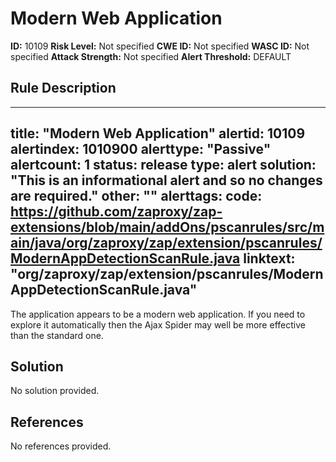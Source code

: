 
# Modern Web Application

**ID:** 10109
**Risk Level:** Not specified
**CWE ID:** Not specified
**WASC ID:** Not specified
**Attack Strength:** Not specified
**Alert Threshold:** DEFAULT

## Rule Description
---
title: "Modern Web Application"
alertid: 10109
alertindex: 1010900
alerttype: "Passive"
alertcount: 1
status: release
type: alert
solution: "This is an informational alert and so no changes are required."
other: ""
alerttags: 
code: https://github.com/zaproxy/zap-extensions/blob/main/addOns/pscanrules/src/main/java/org/zaproxy/zap/extension/pscanrules/ModernAppDetectionScanRule.java
linktext: "org/zaproxy/zap/extension/pscanrules/ModernAppDetectionScanRule.java"
---
The application appears to be a modern web application. If you need to explore it automatically then the Ajax Spider may well be more effective than the standard one.


## Solution
No solution provided.

## References
No references provided.
